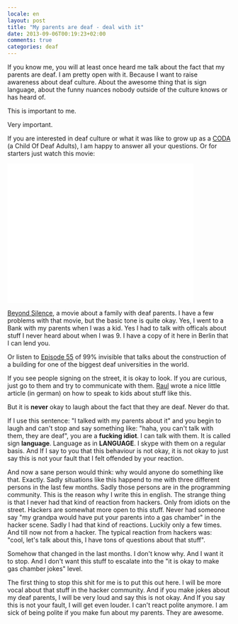 ```yaml
---
locale: en
layout: post
title: "My parents are deaf - deal with it"
date: 2013-09-06T00:19:23+02:00
comments: true
categories: deaf
---
```

If you know me, you will at least once heard me talk about the fact 
that my parents are deaf. I am pretty open with it. Because I want
to raise awareness about deaf culture. About the awesome thing that
is sign language, about the funny nuances nobody outside of the
culture knows or has heard of.

This is important to me.

Very important.

If you are interested in deaf culture or what it was like to grow up as a
[CODA](http://en.wikipedia.org/wiki/Child_of_deaf_adult) (a Child Of Deaf Adults),
I am happy to answer all your questions. Or for starters just watch this movie:

<iframe width="420" height="315" src="//www.youtube.com/embed/AE5Fgus6YZU" frameborder="0" allowfullscreen></iframe>

[Beyond Silence](http://www.imdb.com/title/tt0116692/), a movie about a family with deaf parents.
I have a few problems with that movie, but the basic tone is quite okay. Yes, I went to 
a Bank with my parents when I was a kid. Yes I had to talk with officals about stuff I
never heard about when I was 9. I have a copy of it here in Berlin that I can lend you.

Or listen to [Episode 55](http://99percentinvisible.org/episode/episode-50-deafspace/) of
99% invisible that talks about the construction of a building for one of the biggest
deaf universities in the world.

If you see people signing on the street, it is okay to look. If you are curious, just go to them and 
try to communicate with them. [Raul](http://raul.de/leben-mit-behinderung/10-dinge-die-alle-eltern-ihren-kindern-uber-behinderungen-beibringen-sollten/) 
wrote a nice little article (in german) on how to speak to kids about stuff like this.

But it is **never** okay to laugh about the fact that they are deaf. 
Never do that.

If I use this sentence: "I talked with my parents about it" and you begin
to laugh and can't stop and say something like: "haha, you can't talk with
them, they are deaf", you are a **fucking idiot**. I can talk with them. 
It is called sign **language**. Language as in **LANGUAGE**. 
I skype with them on a regular basis. And If I say to you that this behaviour
is not okay, it is not okay to just say this is not your fault that I felt 
offended by your reaction.

And now a sane person would think: why would anyone do something like that.
Exactly. Sadly situations like this happend to me with three different persons in 
the last few months. Sadly those persons are in the programming community. This 
is the reason why I write this in english. The strange thing is that I never
had that kind of reaction from hackers. Only from idiots on the street. Hackers
are somewhat more open to this stuff. Never had someone say "my grandpa would have put your
parents into a gas chamber" in the hacker scene. Sadly I had that kind of reactions.
Luckily only a few times. And till now not from a hacker. The typical reaction from 
hackers was: "cool, let's talk about this, I have tons of questions about that stuff".

Somehow that changed in the last months. I don't know why. And I want it to stop. And I
don't want this stuff to escalate into the "it is okay to make gas chamber jokes" level.

The first thing to stop this shit for me is to put this out here. I will be more vocal
about that stuff in the hacker community. And if you make jokes about my deaf parents,
I will be very loud and say this is not okay. And If you say this is not your fault, I
will get even louder. I can't react polite anymore. I am sick of being polite if you
make fun about my parents. They are awesome.
